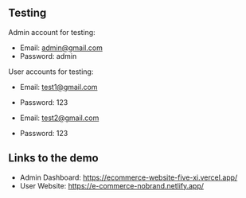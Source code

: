 ## Testing

Admin account for testing:

- Email: [admin@gmail.com](mailto\:admin@gmail.com)
- Password: admin

User accounts for testing:

- Email: [test1@gmail.com](mailto\:test1@gmail.com)
- Password: 123

- Email: [test2@gmail.com](mailto\:test2@gmail.com)
- Password: 123


## Links to the demo
- Admin Dashboard: https://ecommerce-website-five-xi.vercel.app/
- User Website: https://e-commerce-nobrand.netlify.app/